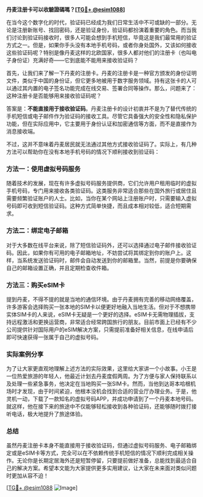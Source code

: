 **丹麦注册卡可以收驗證碼嗎？[[TG💪+ @esim1088](https://t.me/s/esim1088)]**

在当今这个数字化的时代，验证码已经成为我们日常生活中不可或缺的一部分。无论是注册新账号、找回密码，还是验证身份，验证码都扮演着重要的角色。而当我们讨论到验证码接收时，很多人可能会想到手机短信，毕竟这是我们最常用的验证方式之一。但是，如果你手头没有本地手机号码，或者你身处国外，又该如何接收这些验证码呢？特别是像丹麦这样的北欧国家，很多人都对他们的注册卡（也叫电子身份证）充满好奇——它到底能不能用来接收验证码？

首先，让我们来了解一下丹麦的注册卡。丹麦的注册卡是一种官方颁发的身份证明文件，类似于中国的身份证，但它更多地被用于数字服务领域。持有这张卡的人可以通过其内置的电子签名功能完成在线交易、签署合同等操作。那么，问题来了：这种注册卡是否能够用来接收验证码呢？

答案是：**不能直接用于接收验证码**。丹麦注册卡的设计初衷并不是为了替代传统的手机短信或电子邮件作为验证码的接收工具。尽管它具备强大的安全性和隐私保护功能，但在实际应用中，它主要用于身份认证和加密通信等方面，而不是直接作为消息接收端。

不过，这并不意味着丹麦居民就无法通过其他方式接收验证码了。实际上，有几种方法可以帮助你在没有本地手机号码的情况下顺利接收到验证码：

### 方法一：使用虚拟号码服务

随着技术的发展，现在有许多虚拟号码服务提供商，它们允许用户租用临时的虚拟手机号码，专门用来接收各类验证码。这类服务非常适合那些在国外旅行或居住且需要频繁验证账户的人士。比如，当你在某个网站上注册账户时，只需要输入虚拟号码即可收到短信验证码。这种方式简单快捷，而且成本相对较低，适合短期需求。

### 方法二：绑定电子邮箱

对于大多数在线平台来说，除了短信验证码外，还可以选择通过电子邮件接收验证码。因此，如果你有可用的电子邮箱地址，不妨尝试将其绑定到你的账户上。这样，当系统发送验证码时，邮件会自动发送到你的邮箱里。当然，前提是你要确保自己的邮箱设置正确，并且定期检查收件箱。

### 方法三：购买eSIM卡

提到丹麦，不得不提的就是当地的通信环境。由于丹麦拥有完善的移动网络覆盖，许多游客会选择购买一张本地的SIM卡以便更好地融入当地生活。但对于不想携带实体SIM卡的人来说，eSIM卡无疑是一个更好的选择。eSIM卡无需物理插拔，支持远程激活和更换运营商，非常适合经常跨国旅行的朋友。目前市面上已经有不少公司提供针对国际用户的eSIM解决方案，只需提前准备好相关信息，在线申请后即可快速获得一张属于自己的虚拟号码。

### 实际案例分享

为了让大家更直观地理解上述方法的实际效果，这里给大家讲一个小故事。小王是一位热爱旅游的年轻人，他最近计划去丹麦度假两周。为了方便与家人保持联系以及处理一些紧急事务，他决定在当地购买一张SIM卡。然而，当他到达哥本哈根机场时才发现，由于时间紧迫，他根本没机会找到合适的营业厅办理业务。于是，他灵机一动，下载了一款知名的虚拟号码APP，并成功申请到了一个丹麦本地号码。就这样，他在接下来的旅途中不仅能够轻松接收到各种验证码，还能够随时拨打接听电话，极大地提升了旅途体验。

### 总结

虽然丹麦注册卡本身不能直接用于接收验证码，但通过虚拟号码服务、电子邮箱绑定或是eSIM卡等方式，完全可以在不依赖传统手机短信的情况下顺利完成相关操作。无论你是长期定居海外还是短暂停留，只要提前做好准备，总能找到最适合自己的解决方案。希望本文能为大家提供更多实用建议，让大家在未来面对类似问题时更加从容不迫！

[[TG💪+ @esim1088](https://t.me/s/esim1088) ![Image](https://i.postimg.cc/4NQfJmqS/Snipaste-2025-05-13-00-14-12.png)]
